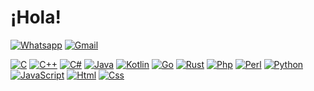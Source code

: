 # ¡Hola!


[![Whatsapp](https://img.shields.io/badge/WhatsApp-25D366?style=for-the-badge&logo=whatsapp&logoColor=white)]()
[![Gmail](https://img.shields.io/badge/Gmail-D14836?style=for-the-badge&logo=gmail&logoColor=white)]()



[![C](https://img.shields.io/badge/C-00599C?style=for-the-badge&logo=c&logoColor=white)]()
[![C++](https://img.shields.io/badge/C%2B%2B-00599C?style=for-the-badge&logo=c%2B%2B&logoColor=white)]()
[![C#](https://img.shields.io/badge/C%23-239120?style=for-the-badge&logo=c-sharp&logoColor=white)]()
[![Java](https://img.shields.io/badge/Java-ED8B00?style=for-the-badge&logo=java&logoColor=white)]()
[![Kotlin](https://img.shields.io/badge/Kotlin-0095D5?&style=for-the-badge&logo=kotlin&logoColor=white)]()
[![Go](https://img.shields.io/badge/Go-00ADD8?style=for-the-badge&logo=go&logoColor=white)]()
[![Rust](https://img.shields.io/badge/Rust-000000?style=for-the-badge&logo=rust&logoColor=white)]()
[![Php](https://img.shields.io/badge/PHP-777BB4?style=for-the-badge&logo=php&logoColor=white)]()
[![Perl](https://img.shields.io/badge/Perl-39457E?style=for-the-badge&logo=perl&logoColor=white)]()
[![Python](https://img.shields.io/badge/Python-14354C?style=for-the-badge&logo=python&logoColor=white)]()
[![JavaScript](https://img.shields.io/badge/JavaScript-323330?style=for-the-badge&logo=javascript&logoColor=F7DF1E)]()
[![Html](https://img.shields.io/badge/HTML5-E34F26?style=for-the-badge&logo=html5&logoColor=white)]()
[![Css](https://img.shields.io/badge/CSS3-1572B6?style=for-the-badge&logo=css3&logoColor=white)]()

